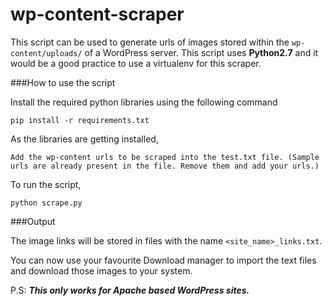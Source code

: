 wp-content-scraper
==================

This script can be used to generate urls of images stored within the `wp-content/uploads/` of a WordPress server. This script uses **Python2.7** and it would be a good practice to use a virtualenv for this scraper.

###How to use the script

Install the required python libraries using the following command
```
pip install -r requirements.txt
```
As the libraries are getting installed,
```
Add the wp-content urls to be scraped into the test.txt file. (Sample urls are already present in the file. Remove them and add your urls.)
```
To run the script,
```
python scrape.py
```

###Output

The image links will be stored in files with the name `<site_name>_links.txt`.

You can now use your favourite Download manager to import the text files and download those images to your system.

P.S: ***This only works for Apache based WordPress sites.***

